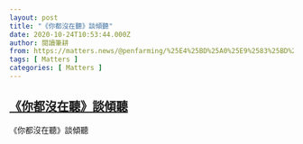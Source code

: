 ```yaml
---
layout: post
title: "《你都沒在聽》談傾聽"
date: 2020-10-24T10:53:44.000Z
author: 閱讀筆耕
from: https://matters.news/@penfarming/%25E4%25BD%25A0%25E9%2583%25BD%25E6%25B2%2592%25E5%259C%25A8%25E8%2581%25BD-%25E8%25AB%2587%25E5%2582%25BE%25E8%2581%25BD-bafyreia5ukbw5jke2rpl4rz44ubgkp4uxjhojsidi7sdxorksl2xzjywaa
tags: [ Matters ]
categories: [ Matters ]
---
```

<!--1603536824000-->
[《你都沒在聽》談傾聽](https://matters.news/@penfarming/%25E4%25BD%25A0%25E9%2583%25BD%25E6%25B2%2592%25E5%259C%25A8%25E8%2581%25BD-%25E8%25AB%2587%25E5%2582%25BE%25E8%2581%25BD-bafyreia5ukbw5jke2rpl4rz44ubgkp4uxjhojsidi7sdxorksl2xzjywaa)
------

<div>
《你都沒在聽》談傾聽
</div>
